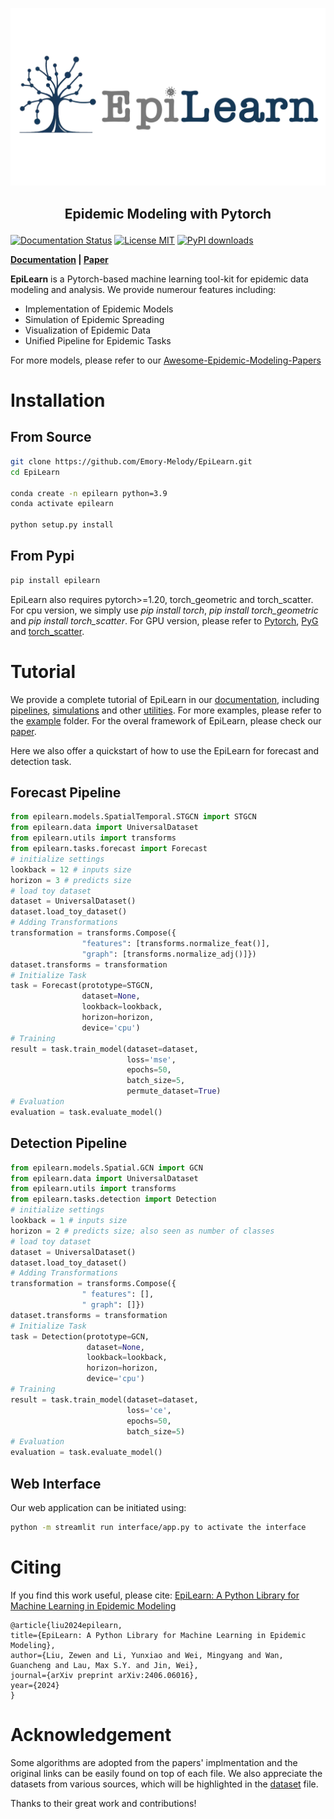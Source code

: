 
<p align="center">
<img center src="./asset/logo/logo_2_new.png" width = "600" alt="EpiLearn">
</p>


## <p align="center">Epidemic Modeling with Pytorch</p>

[![Documentation Status](https://readthedocs.org/projects/exe/badge/?version=latest)](https://epilearn-doc.readthedocs.io/en/latest/)
[![License MIT](https://img.shields.io/badge/license-MIT-blue)](https://github.com/Emory-Melody/EpiLearn/blob/main/LICENSE)
[![PyPI downloads](https://img.shields.io/pypi/dm/epilearn)](https://pypi.org/project/epilearn/)

**[Documentation](https://epilearn-doc.readthedocs.io/en/latest/) | [Paper](https://arxiv.org/abs/2406.06016)** 

**EpiLearn** is a Pytorch-based machine learning tool-kit for epidemic data modeling and analysis. We provide numerour features including:

- Implementation of Epidemic Models
- Simulation of Epidemic Spreading
- Visualization of Epidemic Data
- Unified Pipeline for Epidemic Tasks
  
For more models, please refer to our [Awesome-Epidemic-Modeling-Papers](https://github.com/Emory-Melody/awesome-epidemic-modeling-papers)


Installation
==============
## From Source ##
```bash
git clone https://github.com/Emory-Melody/EpiLearn.git
cd EpiLearn

conda create -n epilearn python=3.9
conda activate epilearn

python setup.py install
```
## From Pypi ##
```bash
pip install epilearn
```

EpiLearn also   requires pytorch>=1.20, torch_geometric and torch_scatter. For cpu version, we simply use *pip install torch*, *pip install torch_geometric* and *pip install torch_scatter*. For GPU version, please refer to [Pytorch](https://pytorch.org/), [PyG](https://pytorch-geometric.readthedocs.io/en/latest/install/installation.html) and [torch_scatter](https://pytorch-geometric.com/whl/torch-1.5.0.html).

Tutorial
==============
We provide a complete tutorial of EpiLearn in our [documentation](https://epilearn-doc.readthedocs.io/en/latest/), including [pipelines](https://epilearn-doc.readthedocs.io/en/latest/tutorials/task_building.html), [simulations](https://epilearn-doc.readthedocs.io/en/latest/tutorials/simulation.html) and other [utilities](https://epilearn-doc.readthedocs.io/en/latest/tutorials/utils.html). For more examples, please refer to the [example](https://github.com/Emory-Melody/EpiLearn/tree/main/examples) folder. For the overal framework of EpiLearn, please check our [paper](https://arxiv.org/abs/2406.06016).

Here we also offer a quickstart of how to use the EpiLearn for forecast and detection task.

## Forecast Pipeline ##
```python
from epilearn.models.SpatialTemporal.STGCN import STGCN
from epilearn.data import UniversalDataset
from epilearn.utils import transforms
from epilearn.tasks.forecast import Forecast
# initialize settings
lookback = 12 # inputs size
horizon = 3 # predicts size
# load toy dataset
dataset = UniversalDataset()
dataset.load_toy_dataset()
# Adding Transformations
transformation = transforms.Compose({
                "features": [transforms.normalize_feat()],
                "graph": [transforms.normalize_adj()]})
dataset.transforms = transformation
# Initialize Task
task = Forecast(prototype=STGCN,
                dataset=None, 
                lookback=lookback, 
                horizon=horizon, 
                device='cpu')
# Training
result = task.train_model(dataset=dataset, 
                          loss='mse', 
                          epochs=50, 
                          batch_size=5, 
                          permute_dataset=True)
# Evaluation
evaluation = task.evaluate_model()
```

## Detection Pipeline ##
```python
from epilearn.models.Spatial.GCN import GCN
from epilearn.data import UniversalDataset
from epilearn.utils import transforms
from epilearn.tasks.detection import Detection
# initialize settings
lookback = 1 # inputs size
horizon = 2 # predicts size; also seen as number of classes
# load toy dataset
dataset = UniversalDataset()
dataset.load_toy_dataset()
# Adding Transformations
transformation = transforms.Compose({
                " features": [],
                " graph": []})
dataset.transforms = transformation
# Initialize Task
task = Detection(prototype=GCN, 
                 dataset=None, 
                 lookback=lookback, 
                 horizon=horizon, 
                 device='cpu')
# Training
result = task.train_model(dataset=dataset, 
                          loss='ce', 
                          epochs=50, 
                          batch_size=5)
# Evaluation
evaluation = task.evaluate_model()
```

## Web Interface ##

Our web application can be initiated using:
```bash
python -m streamlit run interface/app.py to activate the interface
```

Citing
==============
If you find this work useful, please cite: [EpiLearn: A Python Library for Machine Learning in Epidemic Modeling](https://arxiv.org/abs/2406.06016)

    @article{liu2024epilearn,
    title={EpiLearn: A Python Library for Machine Learning in Epidemic Modeling},
    author={Liu, Zewen and Li, Yunxiao and Wei, Mingyang and Wan, Guancheng and Lau, Max S.Y. and Jin, Wei},
    journal={arXiv preprint arXiv:2406.06016},
    year={2024}
    }

Acknowledgement
==============
Some algorithms are adopted from the papers' implmentation and the original links can be easily found on top of each file. We also appreciate the datasets from various sources, which will be highlighted in the [dataset](https://github.com/Emory-Melody/EpiLearn/tree/main/datasets) file.

Thanks to their great work and contributions!